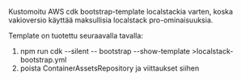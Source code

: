 Kustomoitu AWS cdk bootstrap-template localstackia varten, koska vakioversio käyttää maksullisia localstack pro-ominaisuuksia.

Template on tuotettu seuraavalla tavalla:
1. npm run cdk --silent  -- bootstrap --show-template >localstack-bootstrap.yml
2. poista ContainerAssetsRepository ja viittaukset siihen
